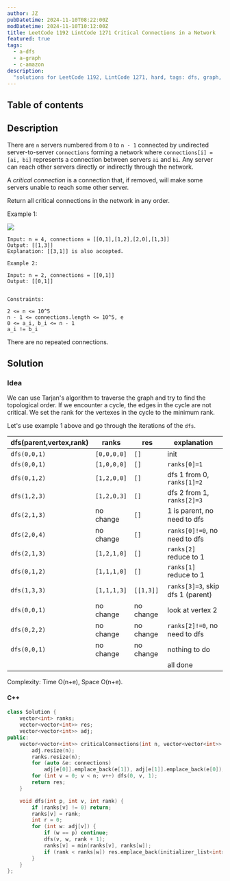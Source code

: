 ```yaml
---
author: JZ
pubDatetime: 2024-11-10T08:22:00Z
modDatetime: 2024-11-10T10:12:00Z
title: LeetCode 1192 LintCode 1271 Critical Connections in a Network
featured: true
tags:
  - a-dfs
  - a-graph
  - c-amazon
description:
  "solutions for LeetCode 1192, LintCode 1271, hard, tags: dfs, graph, bi-connected component. Companies: Amazon."
---
```


## Table of contents

## Description

There are `n` servers numbered from `0` to `n - 1` connected by undirected server-to-server `connections` forming a network where `connections[i] = [ai, bi]` represents a connection between servers `ai` and `bi`. Any server can reach other servers directly or indirectly through the network.

A _critical connection_ is a connection that, if removed, will make some servers unable to reach some other server.

Return all critical connections in the network in any order.

Example 1:

![](https://assets.leetcode.com/uploads/2019/09/03/1537_ex1_2.png)

```shell
Input: n = 4, connections = [[0,1],[1,2],[2,0],[1,3]]
Output: [[1,3]]
Explanation: [[3,1]] is also accepted.

Example 2:

Input: n = 2, connections = [[0,1]]
Output: [[0,1]]


Constraints:

2 <= n <= 10^5
n - 1 <= connections.length <= 10^5, e
0 <= a_i, b_i <= n - 1
a_i != b_i
```

There are no repeated connections.

## Solution

### Idea

We can use Tarjan's algorithm to traverse the graph and try to find the topological order. If we encounter a cycle, the edges in the cycle are not critical. We set the rank for the vertexes in the cycle to the minimum rank.

Let's use example 1 above and go through the iterations of the `dfs`.

| dfs(parent,vertex,rank) | ranks       | res       | explanation                       |
|-------------------------|-------------|-----------|-----------------------------------|
| `dfs(0,0,1)`            | `[0,0,0,0]` | `[]`      | init                              |
| `dfs(0,0,1)`            | `[1,0,0,0]` | `[]`      | `ranks[0]=1`                      |
| `dfs(0,1,2)`            | `[1,2,0,0]` | `[]`      | dfs 1 from 0, `ranks[1]=2`        |
| `dfs(1,2,3)`            | `[1,2,0,3]` | `[]`      | dfs 2 from 1, `ranks[2]=3`        |
| `dfs(2,1,3)`            | no change   | `[]`      | 1 is parent, no need to dfs       |
| `dfs(2,0,4)`            | no change   | `[]`      | `ranks[0]!=0`, no need to dfs     |
| `dfs(2,1,3)`            | `[1,2,1,0]` | `[]`      | `ranks[2]` reduce to 1            |
| `dfs(0,1,2)`            | `[1,1,1,0]` | `[]`      | `ranks[1]` reduce to 1            |
| `dfs(1,3,3)`            | `[1,1,1,3]` | `[[1,3]]` | `ranks[3]=3`, skip dfs 1 (parent) |
| `dfs(0,0,1)`            | no change   | no change | look at vertex 2                  |
| `dfs(0,2,2)`            | no change   | no change | `ranks[2]!=0`, no need to dfs     |
| `dfs(0,0,1)`            | no change   | no change | nothing to do                     |
|                         |             |           | all done                          |

Complexity: Time O(n+e), Space O(n+e).

#### C++

```cpp
class Solution {
    vector<int> ranks;
    vector<vector<int>> res;
    vector<vector<int>> adj;
public:
    vector<vector<int>> criticalConnections(int n, vector<vector<int>> &connections) {
        adj.resize(n);
        ranks.resize(n);
        for (auto &e: connections)
            adj[e[0]].emplace_back(e[1]), adj[e[1]].emplace_back(e[0]);
        for (int v = 0; v < n; v++) dfs(0, v, 1);
        return res;
    }

    void dfs(int p, int v, int rank) {
        if (ranks[v] != 0) return;
        ranks[v] = rank;
        int r = 0;
        for (int w: adj[v]) {
            if (w == p) continue;
            dfs(v, w, rank + 1);
            ranks[v] = min(ranks[v], ranks[w]);
            if (rank < ranks[w]) res.emplace_back(initializer_list<int>{v, w});
        }
    }
};
```
